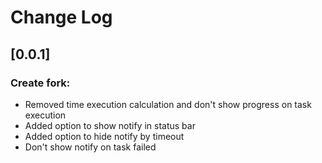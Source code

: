 # Change Log

## [0.0.1]

### Create fork:
- Removed time execution calculation and don't show progress on task execution
- Added option to show notify in status bar
- Added option to hide notify by timeout
- Don't show notify on task failed
